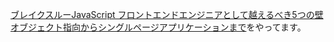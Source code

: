 [ブレイクスルーJavaScript フロントエンドエンジニアとして越えるべき5つの壁 オブジェクト指向からシングルページアプリケーションまで](http://www.shoeisha.co.jp/book/detail/9784798139050)をやってます。
